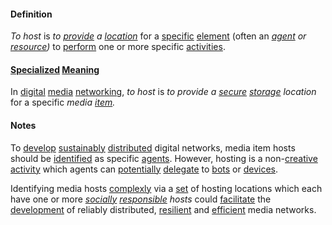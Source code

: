 #### Definition

*To host* is *to [provide](https://github.com/gcassel/Modular-Organization-Terminology/blob/master/terms/provide.md) a [location](https://github.com/gcassel/Modular-Organization-Terminology/blob/master/terms/location.md)* for a [specific](https://github.com/gcassel/Modular-Organization-Terminology/blob/master/terms/specific.md) [element](https://github.com/gcassel/Modular-Organization-Terminology/blob/master/terms/element.md) (often an *[agent](https://github.com/gcassel/Modular-Organization-Terminology/blob/master/terms/agent.md) or [resource](https://github.com/gcassel/Modular-Organization-Terminology/blob/master/terms/resource.md))* to [perform](https://github.com/gcassel/Modular-Organization-Terminology/blob/master/terms/perform.md) one or more specific [activities](https://github.com/gcassel/Modular-Organization-Terminology/blob/master/terms/activity.md).

#### [Specialized](https://github.com/gcassel/Modular-Organization-Terminology/blob/master/terms/specialize.md) [Meaning](https://github.com/gcassel/Modular-Organization-Terminology/blob/master/terms/mean.md)

In [digital](https://github.com/gcassel/Modular-Organization-Terminology/blob/master/terms/digital.md) [media](https://github.com/gcassel/Modular-Organization-Terminology/blob/master/terms/media.md) [networking](https://github.com/gcassel/Modular-Organization-Terminology/blob/master/terms/network.md), *to host* is *to provide a [secure](https://github.com/gcassel/Modular-Organization-Terminology/blob/master/terms/secure.md) [storage](https://github.com/gcassel/Modular-Organization-Terminology/blob/master/terms/store.md) location* for a specific *media [item](https://github.com/gcassel/Modular-Organization-Terminology/blob/master/terms/item.md).*

#### Notes

To [develop](https://github.com/gcassel/Modular-Organization-Terminology/blob/master/terms/develop.md) [sustainably](https://github.com/gcassel/Modular-Organization-Terminology/blob/master/terms/sustain.md) [distributed](https://github.com/gcassel/Modular-Organization-Terminology/blob/master/terms/distribute.md) digital networks,  media item hosts should be [identified](https://github.com/gcassel/Modular-Organization-Terminology/blob/master/terms/identify.md) as specific [agents](https://github.com/gcassel/Modular-Organization-Terminology/blob/master/terms/agent.md).  However, hosting is a non-[creative](https://github.com/gcassel/Modular-Organization-Terminology/blob/master/terms/create.md) [activity](https://github.com/gcassel/Modular-Organization-Terminology/blob/master/terms/activity.md) which agents can [potentially](https://github.com/gcassel/Modular-Organization-Terminology/blob/master/terms/potential.md) [delegate](https://github.com/gcassel/Modular-Organization-Terminology/blob/master/terms/delegate.md) to [bots](https://github.com/gcassel/Modular-Organization-Terminology/blob/master/terms/bot.md) or [devices](https://github.com/gcassel/Modular-Organization-Terminology/blob/master/terms/tool.md).   

Identifying media hosts [complexly](https://github.com/gcassel/Modular-Organization-Terminology/blob/master/terms/complex.md) via a [set](https://github.com/gcassel/Modular-Organization-Terminology/blob/master/terms/set.md) of hosting locations which each have one or more *[socially](https://github.com/gcassel/Modular-Organization-Terminology/blob/master/terms/social.md) [responsible](https://github.com/gcassel/Modular-Organization-Terminology/blob/master/terms/responsibility.md) hosts* could [facilitate](https://github.com/gcassel/Modular-Organization-Terminology/blob/master/terms/facilitate.md) the [development](https://github.com/gcassel/Modular-Organization-Terminology/blob/master/terms/develop.md) of reliably distributed, [resilient](https://github.com/gcassel/Modular-Organization-Terminology/blob/master/terms/resilient.md) and [efficient](https://github.com/gcassel/Modular-Organization-Terminology/blob/master/terms/efficient.md) media networks.
